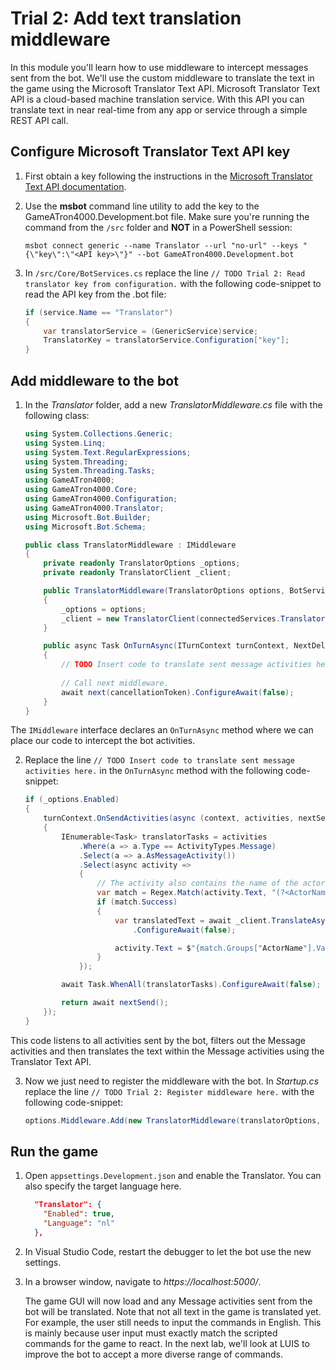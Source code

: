 # Trial 2: Add text translation middleware

In this module you'll learn how to use middleware to intercept messages sent from the bot. We'll use the custom middleware to translate the text in the game using the Microsoft Translator Text API. Microsoft Translator Text API is a cloud-based machine translation service. With this API you can translate text in near real-time from any app or service through a simple REST API call. 

## Configure Microsoft Translator Text API key

1. First obtain a key following the instructions in the [Microsoft Translator Text API documentation](https://docs.microsoft.com/en-us/azure/cognitive-services/translator/translator-text-how-to-signup).

2. Use the **msbot** command line utility to add the key to the GameATron4000.Development.bot file. Make sure you're running the command from the `/src` folder and **NOT** in a PowerShell session:

	```
	msbot connect generic --name Translator --url "no-url" --keys "{\"key\":\"<API key>\"}" --bot GameATron4000.Development.bot
	```

3. In `/src/Core/BotServices.cs` replace the line `// TODO Trial 2: Read translator key from configuration.` with the following code-snippet to read the API key from the .bot file:

	```csharp
	if (service.Name == "Translator")
	{
	    var translatorService = (GenericService)service;
	    TranslatorKey = translatorService.Configuration["key"];
	}
	```

## Add middleware to the bot

1. In the *Translator* folder, add a new *TranslatorMiddleware.cs* file with the following class:

	```csharp
	using System.Collections.Generic;
	using System.Linq;
	using System.Text.RegularExpressions;
	using System.Threading;
	using System.Threading.Tasks;
	using GameATron4000;
	using GameATron4000.Core;
	using GameATron4000.Configuration;
	using GameATron4000.Translator;
	using Microsoft.Bot.Builder;
	using Microsoft.Bot.Schema;
	
	public class TranslatorMiddleware : IMiddleware
	{
	    private readonly TranslatorOptions _options;
	    private readonly TranslatorClient _client;
	
	    public TranslatorMiddleware(TranslatorOptions options, BotServices connectedServices)
	    {
	        _options = options;
	        _client = new TranslatorClient(connectedServices.TranslatorKey);
	    }
	
	    public async Task OnTurnAsync(ITurnContext turnContext, NextDelegate next, CancellationToken cancellationToken = default(CancellationToken))
	    {
	        // TODO Insert code to translate sent message activities here.
	        
	        // Call next middleware.
	        await next(cancellationToken).ConfigureAwait(false);
	    }
	}
	```

The `IMiddleware` interface declares an `OnTurnAsync` method where we can place our code to intercept the bot activities.  

2. Replace the line `// TODO Insert code to translate sent message activities here.` in the `OnTurnAsync` method with the following code-snippet:

	```csharp
	if (_options.Enabled)
	{
	    turnContext.OnSendActivities(async (context, activities, nextSend) =>
	    {
	        IEnumerable<Task> translatorTasks = activities
	            .Where(a => a.Type == ActivityTypes.Message)
	            .Select(a => a.AsMessageActivity())
	            .Select(async activity =>
	            {
	                // The activity also contains the name of the actor, we don't want to translate those.
	                var match = Regex.Match(activity.Text, "(?<ActorName>.*?) > (?<Text>.*)");
	                if (match.Success)
	                {
	                    var translatedText = await _client.TranslateAsync(match.Groups["Text"].Value, _options.Language)
	                        .ConfigureAwait(false);
	
	                    activity.Text = $"{match.Groups["ActorName"].Value} > {translatedText}";
	                }
	            });
	
	        await Task.WhenAll(translatorTasks).ConfigureAwait(false);
	
	        return await nextSend();
	    });
	}
	```

This code listens to all activities sent by the bot, filters out the Message activities and then translates the text within the Message activities using the Translator Text API. 

3. Now we just need to register the middleware with the bot. In *Startup.cs* replace the line `// TODO Trial 2: Register middleware here.` with the following code-snippet:

	```csharp
	options.Middleware.Add(new TranslatorMiddleware(translatorOptions, connectedServices));
	```

## Run the game

1. Open `appsettings.Development.json` and enable the Translator. You can also specify the target language here.

	```json
	  "Translator": {
	    "Enabled": true,
	    "Language": "nl"
	  },
	```

2. In Visual Studio Code, restart the debugger to let the bot use the new settings.

2. In a browser window, navigate to *https://localhost:5000/*.

    The game GUI will now load and any Message activities sent from the bot will be translated. Note that not all text in the game is translated yet. For example, the user still needs to input the commands in English. This is mainly because user input must exactly match the scripted commands for the game to react. In the next lab, we'll look at LUIS to improve the bot to accept a more diverse range of commands.